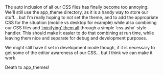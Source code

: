 The auto inclusion of all our CSS files has finally become too annoying. We'll still use the app_theme directory, as it is a handy way to store our stuff... but I'm really hoping to not set the theme, and to add the appropriate CSS for the situation (mobile vs desktop for example) while also combining our CSS files and [&#8216;minifying' them all](http://csstidy.sourceforge.net/) through a simple &#8216;css.ashx' style handler. This should make it easier to do that combining at run time, while leaving them nice and separate for debug and development purposes.



We might still have it set in development mode though, if it is necessary to get some of the editor awareness of our CSS... but I think we can make it work.



Death to app_themes!